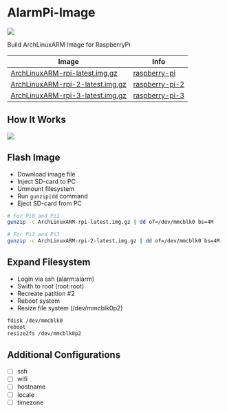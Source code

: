 AlarmPi-Image
=============
 
[![](https://travis-ci.org/EasyPi/alarmpi-image.svg)](https://travis-ci.org/EasyPi/alarmpi-image)

Build ArchLinuxARM Image for RaspberryPi

Image                                 | Info
------------------------------------- | -------------------
[ArchLinuxARM-rpi-latest.img.gz][1]   | [raspberry-pi][4]
[ArchLinuxARM-rpi-2-latest.img.gz][2] | [raspberry-pi-2][5]
[ArchLinuxARM-rpi-3-latest.img.gz][3] | [raspberry-pi-3][6]

## How It Works

![](http://blog.hypriot.com/images/making-of-hypriotos/hypriotos-release.png)

## Flash Image

- Download image file
- Inject SD-card to PC
- Unmount filesystem
- Run `gunzip|dd` command
- Eject SD-card from PC

```bash
# For Pi0 and Pi1
gunzip -c ArchLinuxARM-rpi-latest.img.gz | dd of=/dev/mmcblk0 bs=4M

# For Pi2 and Pi3
gunzip -c ArchLinuxARM-rpi-2-latest.img.gz | dd of=/dev/mmcblk0 bs=4M
```

## Expand Filesystem

- Login via ssh (alarm:alarm)
- Swith to root (root:root)
- Recreate patition #2
- Reboot system
- Resize file system (/dev/mmcblk0p2)

```bash
fdisk /dev/mmcblk0
reboot
resize2fs /dev/mmcblk0p2
```

## Additional Configurations

- [ ] ssh
- [ ] wifi
- [ ] hostname
- [ ] locale
- [ ] timezone

[1]: https://github.com/EasyPi/alarmpi-image/releases/download/2017.06.01/ArchLinuxARM-rpi-latest.img.gz
[2]: https://github.com/EasyPi/alarmpi-image/releases/download/2017.06.01/ArchLinuxARM-rpi-2-latest.img.gz
[3]: https://github.com/EasyPi/alarmpi-image/releases/download/2017.06.01/ArchLinuxARM-rpi-3-latest.img.gz
[4]: http://archlinuxarm.org/platforms/armv6/raspberry-pi
[5]: http://archlinuxarm.org/platforms/armv7/broadcom/raspberry-pi-2
[6]: http://archlinuxarm.org/platforms/armv7/broadcom/raspberry-pi-3
